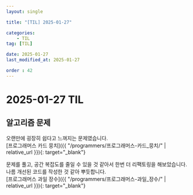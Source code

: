 ```yaml
---
layout: single

title: "[TIL] 2025-01-27"

categories:
    - TIL
tag: [TIL]

date: 2025-01-27
last_modified_at: 2025-01-27

order : 42
---
```


# 2025-01-27 TIL

## 알고리즘 문제

오랜만에 굉장히 쉽다고 느껴지는 문제였습니다.  
[프로그래머스 카드 뭉치]({{ "/programmers/프로그래머스-카드_뭉치/" | relative_url }}){: target="_blank"}

문제를 풀고, 공간 복잡도를 줄일 수 있을 것 같아서 한번 더 리팩토링을 해보았습니다.  
나름 개선된 코드를 작성한 것 같아 뿌듯합니다.  
[프로그래머스 과일 장수]({{ "/programmers/프로그래머스-과일_장수/" | relative_url }}){: target="_blank"}